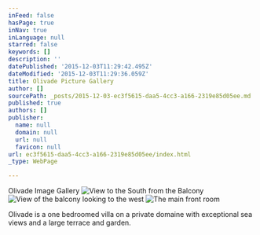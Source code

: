 ```yaml
---
inFeed: false
hasPage: true
inNav: true
inLanguage: null
starred: false
keywords: []
description: ''
datePublished: '2015-12-03T11:29:42.495Z'
dateModified: '2015-12-03T11:29:36.059Z'
title: Olivade Picture Gallery
author: []
sourcePath: _posts/2015-12-03-ec3f5615-daa5-4cc3-a166-2319e85d05ee.md
published: true
authors: []
publisher:
  name: null
  domain: null
  url: null
  favicon: null
url: ec3f5615-daa5-4cc3-a166-2319e85d05ee/index.html
_type: WebPage

---
```

Olivade Image Gallery
![View to the South from the Balcony](https://the-grid-user-content.s3-us-west-2.amazonaws.com/bed13fee-2208-4689-bdd8-eaebb93b51da.jpg)
![View of the balcony looking to the west](https://the-grid-user-content.s3-us-west-2.amazonaws.com/c525320f-9b6a-4ef1-a3e6-351308aac7fc.jpg)
![The main front room](https://the-grid-user-content.s3-us-west-2.amazonaws.com/1a68af91-6b29-47b0-b522-9b48e1e9d8ea.jpg)

Olivade is a one bedroomed villa on a private domaine with exceptional sea views and a large terrace and garden.